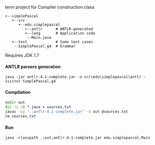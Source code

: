 

term project for Compiler construction class
```
+--simplePascal  
   +--src
      +--edu.simplepascal
         +--antlr      # ANTLR-generated
         +--lang       # Application code
          --Main.java 
   +--test             # Some test cases
    --SimplePascal.g4  # Grammar
```

Requires JDK 1.7

#### ANTLR parsers generation
`java -jar antlr-4.1-complete.jar -o src\edu\simplepascal\antlr -visitor SimplePascal.g4`

#### Compilation
```cmd
mkdir out
dir /s /B *.java > sources.txt
javac -cp ".;antlr-4.1-complete.jar" -d out @sources.txt
rm sources.txt
```

#### Run
`java -classpath .;out;antlr-4.1-complete.jar edu.simplepascal.Main`
